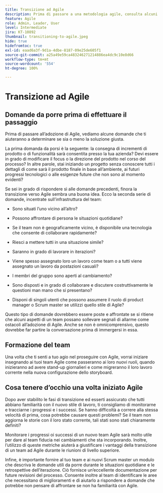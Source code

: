 ```yaml
---
title: Transizione ad Agile
description: Prima di passare a una metodologia agile, consulta alcuni consigli e domande da porre.
feature: Agile
role: Admin, Leader, User
level: Intermediate
jira: KT-10892
thumbnail: transitioning-to-agile.jpeg
hide: true
hidefromtoc: true
exl-id: eaad6a3f-9d1a-4dbe-8187-09e25de605f1
source-git-commit: a25a49e59ca483246271214886ea4dc9c10e8d66
workflow-type: tm+mt
source-wordcount: '554'
ht-degree: 100%

---
```


# Transizione ad Agile

## Domande da porre prima di effettuare il passaggio

Prima di passare all’adozione di Agile, vediamo alcune domande che ti aiuteranno a determinare se sia o meno la soluzione giusta.

La prima domanda da porsi è la seguente: la consegna di incrementi di prodotto o di funzionalità sarà consentita presso la tua azienda? Devi essere in grado di modificare il focus o la direzione del prodotto nel corso del processo? In altre parole, stai iniziando un progetto senza conoscere tutti i dettagli di come sarà il prodotto finale in base all’ambiente, ai futuri progressi tecnologici o alle esigenze future che non sono al momento evidenti?

Se sei in grado di rispondere sì alle domande precedenti, finora la transizione verso Agile sembra una buona idea. Ecco la seconda serie di domande, incentrate sull’infrastruttura del team:

* Sono situati l’uno vicino all’altro?

* Possono affrontare di persona le situazioni quotidiane?

* Se il team non è geograficamente vicino, è disponibile una tecnologia che consente di collaborare rapidamente?

* Riesci a mettere tutti in una situazione simile?

* Saranno in grado di lavorare in iterazioni?

* Viene spesso assegnato loro un lavoro come team o a tutti viene assegnato un lavoro da postazioni casuali?

* I membri del gruppo sono aperti al cambiamento?

* Sono disposti e in grado di collaborare e discutere costruttivamente le questioni man mano che si presentano?

* Disponi di singoli utenti che possono assumere il ruolo di product manager o Scrum master se utilizzi quello stile di Agile?


Questo tipo di domande dovrebbero essere poste e affrontate se si ritiene che alcuni aspetti di un team possano sollevare segnali di allarme come ostacoli all’adozione di Agile. Anche se non è omnicomprensivo, questo dovrebbe far partire la conversazione prima di immergersi in essa.


## Formazione del team

Una volta che ti senti a tuo agio nel proseguire con Agile, vorrai iniziare insegnando ai tuoi team Agile come passeranno ai loro nuovi ruoli, quando inizieranno ad avere stand-up giornalieri e come migreranno il loro lavoro corrente nella nuova configurazione dello storyboard.


## Cosa tenere d’occhio una volta iniziato Agile

Dopo aver stabilito le fasi di transizione ed esserti assicurato che tutti abbiano familiarità con il nuovo stile di lavoro, ti consigliamo di monitorarne e tracciarne i progressi e i successi. Se hanno difficoltà a correre alla stessa velocità di prima, cosa potrebbe causare questi problemi? Se il team non aggiorna le storie con il loro stato corrente, tali stati sono stati chiaramente definiti?

Monitorare i progressi oi successi di un nuovo team Agile sarà molto utile per dare al team fiducia nei cambiamenti che sta incorporando. Inoltre, l’utilizzo di queste metriche aiuterà a giustificare i vantaggi della transizione di un team ad Agile durante le riunioni di livello superiore.

Infine, è importante fornire al tuo team e ai nuovi Scrum master un modulo che descriva le domande utili da porre durante le situazioni quotidiane e le retrospettive dell’iterazione. Ciò fornisce un’eccellente documentazione per future revisioni del processo. Consente inoltre al team di identificare le aree che necessitano di miglioramenti e di aiutarlo a rispondere a domande che potrebbe non pensare di affrontare se non ha familiarità con Agile.
